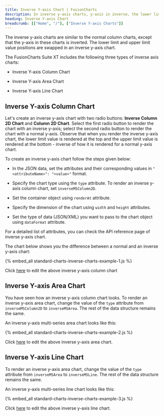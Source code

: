 ```yaml
---
title: Inverse Y-axis Chart | FusionCharts
description: In inverse y-axis charts, y-axis in inverse, the lower limit and upper limit value positions are swapped in an inverse y-axis chart
heading: Inverse Y-axis Chart
breadcrumb: [["Home", "/"], ["Inverse Y-axis Charts"]]
---
```


The inverse y-axis charts are similar to the normal column charts, except that the y-axis in these charts is inverted. The lower limit and upper limit value positions are swapped in an inverse y-axis chart.

The FusionCharts Suite XT includes the following three types of inverse axis charts:

* Inverse Y-axis Column Chart

* Inverse Y-axis Area Chart

* Inverse Y-axis Line Chart

## Inverse Y-axis Column Chart 

Let's create an inverse y-axis chart with two radio buttons: **Inverse Column 2D Chart** and **Column 2D Chart**. Select the first radio button to render the chart with an inverse y-axis; select the second radio button to render the chart with a normal y-axis. Observe that when you render the inverse y-axis chart, the lower limit value is rendered at the top and the upper limit value is rendered at the bottom - inverse of how it is rendered for a normal y-axis chart.

To create an inverse y-axis chart follow the steps given below: 

* In the JSON data, set the attributes and their corresponding values in `"<attributeName>": "<value>"` format.

* Specify the chart type using the `type` attribute. To render an inverse y-axis column chart, set `inverseMSColumn2D`.

* Set the container object using `renderAt` attribute.

* Specify the dimension of the chart using `width` and `height` attributes.

* Set the type of data (JSON/XML) you want to pass to the chart object using `dataFormat` attribute.

For a detailed list of attributes, you can check the API reference page of inverse y-axis chart.

The chart below shows you the difference between a normal and an inverse y-axis chart:

{% embed_all standard-charts-inverse-charts-example-1.js %}

Click [here](http://jsfiddle.net/fusioncharts/WEJLC/ "@@open-newtab") to edit the above inverse y-axis column chart

## Inverse Y-axis Area Chart

You have seen how an inverse y-axis column chart looks. To render an inverse y-axis area chart, change the value of the `type` attribute from `inverseMSColumn2D` to `inverseMSArea`. The rest of the data structure remains the same.

An inverse y-axis multi-series area chart looks like this:

{% embed_all standard-charts-inverse-charts-example-2.js %}

Click [here](http://jsfiddle.net/fusioncharts/S38mg/ "@@open-newtab") to edit the above inverse y-axis area chart.

## Inverse Y-axis Line Chart 

To render an inverse y-axis area chart, change the value of the `type` attribute from `inverseMSArea` to `inverseMSLine`. The rest of the data structure remains the same.

An inverse y-axis multi-series line chart looks like this:

{% embed_all standard-charts-inverse-charts-example-3.js %}

Click [here](http://jsfiddle.net/fusioncharts/FJL6V/ "@@open-newtab") to edit the above inverse y-axis line chart.